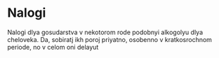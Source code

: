 #  Nalogi

Nalogi dlya gosudarstva v nekotorom rode podobnyi alkogolyu dlya cheloveka. Da, sobiratj ikh poroj priyatno, osobenno v kratkosrochnom periode, no v celom oni delayut 
